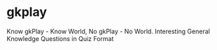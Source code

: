 gkplay
======

Know gkPlay - Know World, No gkPlay - No World. Interesting General Knowledge Questions in Quiz Format
